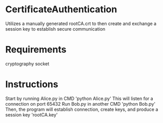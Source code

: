 # CertificateAuthentication
Utilizes a manually generated rootCA.crt to then create and exchange a session key to establish secure communication

# Requirements
cryptography
socket

# Instructions
Start by running Alice.py in CMD 'python Alice.py'
This will listen for a connection on port 65432
Run Bob.py in another CMD 'python Bob.py'
Then, the program will establish connection, create keys, and produce a session key 'rootCA.key'
